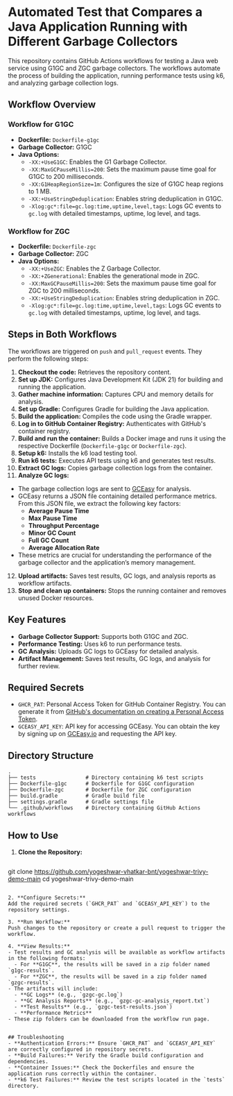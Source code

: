 # Automated Test that Compares a Java Application Running with Different Garbage Collectors

This repository contains GitHub Actions workflows for testing a Java web service using G1GC and ZGC garbage collectors. The workflows automate the process of building the application, running performance tests using k6, and analyzing garbage collection logs.

## Workflow Overview

### Workflow for G1GC
- **Dockerfile:** `Dockerfile-g1gc`
- **Garbage Collector:** G1GC
- **Java Options:**
  - `-XX:+UseG1GC`: Enables the G1 Garbage Collector.
  - `-XX:MaxGCPauseMillis=200`: Sets the maximum pause time goal for G1GC to 200 milliseconds.
  - `-XX:G1HeapRegionSize=1m`: Configures the size of G1GC heap regions to 1 MB.
  - `-XX:+UseStringDeduplication`: Enables string deduplication in G1GC.
  - `-Xlog:gc*:file=gc.log:time,uptime,level,tags`: Logs GC events to `gc.log` with detailed timestamps, uptime, log level, and tags.

### Workflow for ZGC
- **Dockerfile:** `Dockerfile-zgc`
- **Garbage Collector:** ZGC
- **Java Options:**
  - `-XX:+UseZGC`: Enables the Z Garbage Collector.
  - `-XX:+ZGenerational`: Enables the generational mode in ZGC.
  - `-XX:MaxGCPauseMillis=200`: Sets the maximum pause time goal for ZGC to 200 milliseconds.
  - `-XX:+UseStringDeduplication`: Enables string deduplication in ZGC.
  - `-Xlog:gc*:file=gc.log:time,uptime,level,tags`: Logs GC events to `gc.log` with detailed timestamps, uptime, log level, and tags.

## Steps in Both Workflows
The workflows are triggered on `push` and `pull_request` events. They perform the following steps:

1. **Checkout the code:** Retrieves the repository content.
2. **Set up JDK:** Configures Java Development Kit (JDK 21) for building and running the application.
3. **Gather machine information:** Captures CPU and memory details for analysis.
4. **Set up Gradle:** Configures Gradle for building the Java application.
5. **Build the application:** Compiles the code using the Gradle wrapper.
6. **Log in to GitHub Container Registry:** Authenticates with GitHub's container registry.
7. **Build and run the container:** Builds a Docker image and runs it using the respective Dockerfile (`Dockerfile-g1gc` or `Dockerfile-zgc`).
8. **Setup k6:** Installs the k6 load testing tool.
9. **Run k6 tests:** Executes API tests using k6 and generates test results.
10. **Extract GC logs:** Copies garbage collection logs from the container.
11. **Analyze GC logs:** 
   - The garbage collection logs are sent to [GCEasy](https://gceasy.io/) for analysis.
   - GCEasy returns a JSON file containing detailed performance metrics. From this JSON file, we extract the following key factors:
     - **Average Pause Time**
     - **Max Pause Time**
     - **Throughput Percentage**
     - **Minor GC Count**
     - **Full GC Count**
     - **Average Allocation Rate**
   - These metrics are crucial for understanding the performance of the garbage collector and the application’s memory management.
12. **Upload artifacts:** Saves test results, GC logs, and analysis reports as workflow artifacts.
13. **Stop and clean up containers:** Stops the running container and removes unused Docker resources.

## Key Features
- **Garbage Collector Support:** Supports both G1GC and ZGC.
- **Performance Testing:** Uses k6 to run performance tests.
- **GC Analysis:** Uploads GC logs to GCEasy for detailed analysis.
- **Artifact Management:** Saves test results, GC logs, and analysis for further review.

## Required Secrets
- `GHCR_PAT`: Personal Access Token for GitHub Container Registry. You can generate it from [GitHub's documentation on creating a Personal Access Token](https://docs.github.com/en/github/authenticating-to-github/creating-a-personal-access-token).
- `GCEASY_API_KEY`: API key for accessing GCEasy. You can obtain the key by signing up on [GCEasy.io](https://gceasy.io) and requesting the API key.

## Directory Structure
```
.
├── tests                # Directory containing k6 test scripts
├── Dockerfile-g1gc      # Dockerfile for G1GC configuration
├── Dockerfile-zgc       # Dockerfile for ZGC configuration
├── build.gradle         # Gradle build file
├── settings.gradle      # Gradle settings file
└── .github/workflows    # Directory containing GitHub Actions workflows
```

## How to Use

1. **Clone the Repository:**
   ```bash
  git clone https://github.com/yogeshwar-vhatkar-bnt/yogeshwar-trivy-demo-main
  cd yogeshwar-trivy-demo-main
   ```

2. **Configure Secrets:**
   Add the required secrets (`GHCR_PAT` and `GCEASY_API_KEY`) to the repository settings.

3. **Run Workflow:**
   Push changes to the repository or create a pull request to trigger the workflow.

4. **View Results:**
   - Test results and GC analysis will be available as workflow artifacts in the following formats:
     - For **G1GC**, the results will be saved in a zip folder named `g1gc-results`.
     - For **ZGC**, the results will be saved in a zip folder named `gzgc-results`.
   - The artifacts will include:
     - **GC Logs** (e.g., `gzgc-gc.log`)
     - **GC Analysis Reports** (e.g., `gzgc-gc-analysis_report.txt`)
     - **Test Results** (e.g., `gzgc-test-results.json`)
     - **Performance Metrics**
   - These zip folders can be downloaded from the workflow run page.


## Troubleshooting
- **Authentication Errors:** Ensure `GHCR_PAT` and `GCEASY_API_KEY` are correctly configured in repository secrets.
- **Build Failures:** Verify the Gradle build configuration and dependencies.
- **Container Issues:** Check the Dockerfiles and ensure the application runs correctly within the container.
- **k6 Test Failures:** Review the test scripts located in the `tests` directory.

